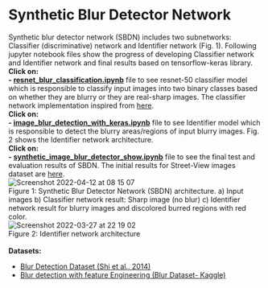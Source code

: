 # Synthetic Blur Detector Network
Synthetic blur detector network (SBDN) includes two subnetworks: Classifier (discriminative) network and Identifier network (Fig. 1). Following jupyter notebook files show the progress of developing Classifier network and Identifier network and final results based on tensorflow-keras library.  
**Click on:**<br/>
**- [resnet_blur_classification.ipynb](https://github.com/MasoudMoeini/Synthetic-Blur-Detector-Network/blob/main/Street_View_resnet_blur_classification.ipynb)** file to see resnet-50 classifier model which is responsible to classify input images into two binary classes based on whether they are blurry or they are real-sharp images. The classifier network implementation inspired from [here](https://machinelearningknowledge.ai/keras-implementation-of-resnet-50-architecture-from-scratch/).
<br/>
**Click on:**<br/>
**- [image_blur_detection_with_keras.ipynb](https://github.com/MasoudMoeini/Synthetic-Blur-Detector-Network/blob/main/image_blur_detection_with_keras.ipynb)** file to see Identifier model which is responsible to detect the blurry areas/regions of input blurry images. Fig. 2 shows the Identifier network architecture. 
<br/>
**Click on:**   <br/> 
**- [synthetic_image_blur_detector_show.ipynb](https://github.com/MasoudMoeini/Synthetic-Blur-Detector-Network/blob/main/synthetic_image_blur_detector_show.ipynb)**  file to see the final test and evaluation results of SBDN. The initial results for Street-View images dataset are [here](https://github.com/MasoudMoeini/Synthetic-Blur-Detector-Network/blob/main/Steet_View_images_synthetic_image_blur_detector_show.ipynb). 
<br/>
![Screenshot 2022-04-12 at 08 15 07](https://user-images.githubusercontent.com/43514418/162893058-42548adc-9116-41ad-8f5d-ed5d5c717982.png)
<br/>
Figure 1: Synthetic Blur Detector Network (SBDN) architecture. a) Input images  b) Classifier network result: Sharp image (no blur)  c) Identifier network result for blurry images and discolored burred regions with red color.
<br/>
![Screenshot 2022-03-27 at 22 19 02](https://user-images.githubusercontent.com/43514418/162891691-b04cf645-376b-442e-93ec-66a0ebd6d12f.png)
<br/>
Figure 2: Identifier network architecture
<br/> 
<br/> 
**Datasets:** <br/> 
- [Blur Detection Dataset (Shi et al., 2014)](http://www.cse.cuhk.edu.hk/~leojia/projects/dblurdetect/dataset.html)
- [Blur detection with feature Engineering (Blur Dataset- Kaggle)](https://www.kaggle.com/code/harininarasimhan/blur-detection-with-feature-engineering/data)
